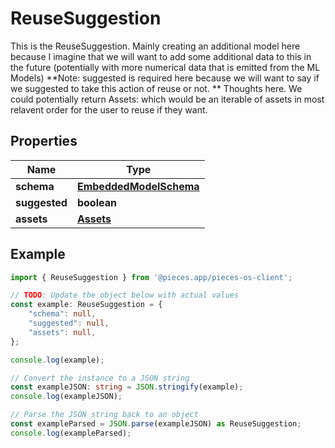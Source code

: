 
# ReuseSuggestion

This is the ReuseSuggestion. Mainly creating an additional model here because I imagine that we will want to add some additional data to this in the future (potentially with more numerical data that is emitted from the ML Models)  **Note: suggested is required here because we will want to say if we suggested to take this action of reuse or not.  ** Thoughts here. We could potentially return Assets: which would be an iterable of assets in most relavent order for the user to reuse if they want.

## Properties

Name | Type
------------ | -------------
**schema** | [**EmbeddedModelSchema**](EmbeddedModelSchema)
**suggested** | **boolean**
**assets** | [**Assets**](Assets)

## Example

```typescript
import { ReuseSuggestion } from '@pieces.app/pieces-os-client';

// TODO: Update the object below with actual values
const example: ReuseSuggestion = {
    "schema": null,
    "suggested": null,
    "assets": null,
};

console.log(example);

// Convert the instance to a JSON string
const exampleJSON: string = JSON.stringify(example);
console.log(exampleJSON);

// Parse the JSON string back to an object
const exampleParsed = JSON.parse(exampleJSON) as ReuseSuggestion;
console.log(exampleParsed);
```


